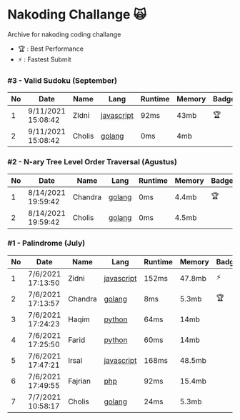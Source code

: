 # Nakoding Challange 🙀
Archive for nakoding coding challange  

- 🏆 : Best Performance
- ⚡ : Fastest Submit

### #3 - Valid Sudoku (September)

| No | Date               | Name      | Lang        | Runtime | Memory | Badge |
| -- | ------------------ | --------- | ----------- | ------- | ------ | ----- |
| 1  | 9/11/2021 15:08:42 | ZIdni    | [javascript](https://pastebin.com/vg8WLTTz)     | 92ms     | 43mb  | 🏆   |
| 2  | 9/11/2021 15:08:42 | Cholis   | [golang](https://github.com/mcholismalik/leetcode-playground/blob/master/challange/validSudoku/validSudoku.go)     | 0ms     | 4mb  |      

### #2 - N-ary Tree Level Order Traversal (Agustus)

| No | Date               | Name      | Lang        | Runtime | Memory | Badge |
| -- | ------------------ | --------- | ----------- | ------- | ------ | ----- |
| 1  | 8/14/2021 19:59:42 | Chandra   | [golang](https://play.golang.org/p/OP6SlyKtLAQ)     | 0ms     | 4.4mb  | 🏆   |
| 2  | 8/14/2021 19:59:42 | Cholis   | [golang](https://github.com/mcholismalik/leetcode-playground/blob/master/challange/naryTreeLevelOrderTraversal/naryTreeLevelOrderTraversal.go)     | 0ms     | 4.5mb  |      |


### #1 - Palindrome (July)

| No | Date              | Name      | Lang        | Runtime | Memory | Badge |
| -- | ----------------- | --------- | ----------- | ------- | ------ | ----- |
| 1  | 7/6/2021 17:13:50 | Zidni     | [javascript](https://pastebin.com/GZZFq5SS)  | 152ms   | 47.8mb | ⚡   | 
| 2  | 7/6/2021 17:13:57 | Chandra   | [golang](https://play.golang.org/p/78lRSdaJOme)     | 8ms     | 5.3mb  | 🏆   |
| 3  | 7/6/2021 17:24:23 | Haqim     | [python](https://www.mycompiler.io/view/DuAHo8T)      | 64ms    | 14mb   |       |
| 4  | 7/6/2021 17:25:50 | Farid     | [python](https://replit.com/@Frdzm/Palindrome)     | 60ms    | 14mb   |       |
| 5  | 7/6/2021 17:47:21 | Irsal     | [javascript](https://jsfiddle.net/irsalsss/bke9317f/3/)  | 168ms   | 48.5mb |       |
| 6  | 7/6/2021 17:49:55 | Fajrian   | [php](https://pastebin.com/KZvrM6XA)         | 92ms    | 15.4mb |       |
| 7  | 7/7/2021 10:58:17 | Cholis    | [golang](https://play.golang.org/p/3gOhoW4jmhH)      | 24ms    | 5.3mb  |       |


<!--
**mcholismalik/mcholismalik** is a ✨ _special_ ✨ repository because its `README.md` (this file) appears on your GitHub profile.

Here are some ideas to get you started:

- 🔭 I’m currently working on ...
- 🌱 I’m currently learning ...
- 👯 I’m looking to collaborate on ...
- 🤔 I’m looking for help with ...
- 💬 Ask me about ...
- 📫 How to reach me: ...
- 😄 Pronouns: ...
- ⚡ Fun fact: ...
-->
